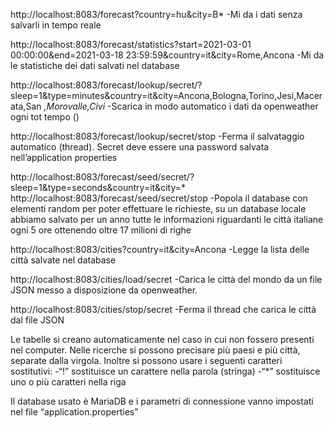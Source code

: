http://localhost:8083/forecast?country=hu&city=B*
-Mi da i dati senza salvarli in tempo reale

http://localhost:8083/forecast/statistics?start=2021-03-01 00:00:00&end=2021-03-18 23:59:59&country=it&city=Rome,Ancona
-Mi da le statistiche dei dati salvati nel database

http://localhost:8083/forecast/lookup/secret/?sleep=1&type=minutes&country=it&city=Ancona,Bologna,Torino,Jesi,Macerata,San *,Morovalle,Civi*
-Scarica in modo automatico i dati da openweather ogni tot tempo ()

http://localhost:8083/forecast/lookup/secret/stop
-Ferma il salvataggio automatico (thread). Secret deve essere una password salvata nell’application properties

http://localhost:8083/forecast/seed/secret/?sleep=1&type=seconds&country=it&city=*
http://localhost:8083/forecast/seed/secret/stop
-Popola il database con elementi random per poter effettuare le richieste, su un database locale abbiamo salvato per un anno tutte le informazioni riguardanti le città italiane ogni 5 ore ottenendo oltre 17 milioni di righe

http://localhost:8083/cities?country=it&city=Ancona
-Legge la lista delle città salvate nel database


http://localhost:8083/cities/load/secret
-Carica le città del mondo da un file JSON messo a disposizione da openweather.

http://localhost:8083/cities/stop/secret
-Ferma il thread che carica le città dal file JSON

Le tabelle si creano automaticamente nel caso in cui non fossero presenti nel computer.
Nelle ricerche si possono precisare più paesi e più città, separate dalla virgola. Inoltre si possono usare i seguenti caratteri sostitutivi:
-“!” sostituisce un carattere nella parola (stringa)
-“*” sostituisce uno o più caratteri nella riga

Il database usato è MariaDB e i parametri di connessione vanno impostati nel file “application.properties”
